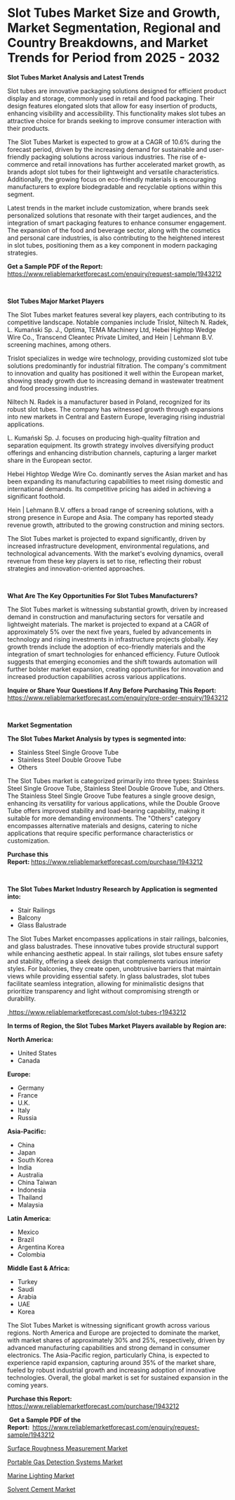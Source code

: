 <p><h1>Slot Tubes Market Size and Growth, Market Segmentation, Regional and Country Breakdowns, and Market Trends for Period from 2025 -  2032</h1></p><p><strong>Slot Tubes Market Analysis and Latest Trends</strong></p>
<p><p>Slot tubes are innovative packaging solutions designed for efficient product display and storage, commonly used in retail and food packaging. Their design features elongated slots that allow for easy insertion of products, enhancing visibility and accessibility. This functionality makes slot tubes an attractive choice for brands seeking to improve consumer interaction with their products.</p><p>The Slot Tubes Market is expected to grow at a CAGR of 10.6% during the forecast period, driven by the increasing demand for sustainable and user-friendly packaging solutions across various industries. The rise of e-commerce and retail innovations has further accelerated market growth, as brands adopt slot tubes for their lightweight and versatile characteristics. Additionally, the growing focus on eco-friendly materials is encouraging manufacturers to explore biodegradable and recyclable options within this segment.</p><p>Latest trends in the market include customization, where brands seek personalized solutions that resonate with their target audiences, and the integration of smart packaging features to enhance consumer engagement. The expansion of the food and beverage sector, along with the cosmetics and personal care industries, is also contributing to the heightened interest in slot tubes, positioning them as a key component in modern packaging strategies.</p></p>
<p><strong>Get a Sample PDF of the Report:&nbsp;</strong> <a href="https://www.reliablemarketforecast.com/enquiry/request-sample/1943212?utm_campaign=1842&utm_medium=2&utm_source=Github&utm_content=ia&utm_term=21022025&utm_id=slot-tubes">https://www.reliablemarketforecast.com/enquiry/request-sample/1943212</a></p>
<p>&nbsp;</p>
<p><strong>Slot Tubes Major Market Players</strong></p>
<p><p>The Slot Tubes market features several key players, each contributing to its competitive landscape. Notable companies include Trislot, Niltech N. Radek, L. Kumański Sp. J., Optima, TEMA Machinery Ltd, Hebei Hightop Wedge Wire Co., Transcend Cleantec Private Limited, and Hein | Lehmann B.V. screening machines, among others.</p><p>Trislot specializes in wedge wire technology, providing customized slot tube solutions predominantly for industrial filtration. The company's commitment to innovation and quality has positioned it well within the European market, showing steady growth due to increasing demand in wastewater treatment and food processing industries.</p><p>Niltech N. Radek is a manufacturer based in Poland, recognized for its robust slot tubes. The company has witnessed growth through expansions into new markets in Central and Eastern Europe, leveraging rising industrial applications. </p><p>L. Kumański Sp. J. focuses on producing high-quality filtration and separation equipment. Its growth strategy involves diversifying product offerings and enhancing distribution channels, capturing a larger market share in the European sector.</p><p>Hebei Hightop Wedge Wire Co. dominantly serves the Asian market and has been expanding its manufacturing capabilities to meet rising domestic and international demands. Its competitive pricing has aided in achieving a significant foothold.</p><p>Hein | Lehmann B.V. offers a broad range of screening solutions, with a strong presence in Europe and Asia. The company has reported steady revenue growth, attributed to the growing construction and mining sectors.</p><p>The Slot Tubes market is projected to expand significantly, driven by increased infrastructure development, environmental regulations, and technological advancements. With the market's evolving dynamics, overall revenue from these key players is set to rise, reflecting their robust strategies and innovation-oriented approaches.</p></p>
<p>&nbsp;</p>
<p><strong>What Are The Key Opportunities For Slot Tubes Manufacturers?</strong></p>
<p><p>The Slot Tubes market is witnessing substantial growth, driven by increased demand in construction and manufacturing sectors for versatile and lightweight materials. The market is projected to expand at a CAGR of approximately 5% over the next five years, fueled by advancements in technology and rising investments in infrastructure projects globally. Key growth trends include the adoption of eco-friendly materials and the integration of smart technologies for enhanced efficiency. Future Outlook suggests that emerging economies and the shift towards automation will further bolster market expansion, creating opportunities for innovation and increased production capabilities across various applications.</p></p>
<p><strong>Inquire or Share Your Questions If Any Before Purchasing This Report:</strong> <a href="https://www.reliablemarketforecast.com/enquiry/pre-order-enquiry/1943212?utm_campaign=1842&utm_medium=2&utm_source=Github&utm_content=ia&utm_term=21022025&utm_id=slot-tubes">https://www.reliablemarketforecast.com/enquiry/pre-order-enquiry/1943212</a></p>
<p>&nbsp;</p>
<p><strong>Market Segmentation</strong></p>
<p><strong>The Slot Tubes Market Analysis by types is segmented into:</strong></p>
<p><ul><li>Stainless Steel Single Groove Tube</li><li>Stainless Steel Double Groove Tube</li><li>Others</li></ul></p>
<p><p>The Slot Tubes market is categorized primarily into three types: Stainless Steel Single Groove Tube, Stainless Steel Double Groove Tube, and Others. The Stainless Steel Single Groove Tube features a single groove design, enhancing its versatility for various applications, while the Double Groove Tube offers improved stability and load-bearing capability, making it suitable for more demanding environments. The "Others" category encompasses alternative materials and designs, catering to niche applications that require specific performance characteristics or customization.</p></p>
<p><strong>Purchase this Report:&nbsp;</strong><a href="https://www.reliablemarketforecast.com/purchase/1943212?utm_campaign=1842&utm_medium=2&utm_source=Github&utm_content=ia&utm_term=21022025&utm_id=slot-tubes">https://www.reliablemarketforecast.com/purchase/1943212</a></p>
<p>&nbsp;</p>
<p><strong>The Slot Tubes Market Industry Research by Application is segmented into:</strong></p>
<p><ul><li>Stair Railings</li><li>Balcony</li><li>Glass Balustrade</li></ul></p>
<p><p>The Slot Tubes Market encompasses applications in stair railings, balconies, and glass balustrades. These innovative tubes provide structural support while enhancing aesthetic appeal. In stair railings, slot tubes ensure safety and stability, offering a sleek design that complements various interior styles. For balconies, they create open, unobtrusive barriers that maintain views while providing essential safety. In glass balustrades, slot tubes facilitate seamless integration, allowing for minimalistic designs that prioritize transparency and light without compromising strength or durability.</p></p>
<p><a href="https://www.reliablemarketforecast.com/slot-tubes-r1943212?utm_campaign=1842&utm_medium=2&utm_source=Github&utm_content=ia&utm_term=21022025&utm_id=slot-tubes">&nbsp;https://www.reliablemarketforecast.com/slot-tubes-r1943212</a></p>
<p><strong>In terms of Region, the Slot Tubes Market Players available by Region are:</strong></p>
<p>
    <p> <strong> North America: </strong>
        <ul>
            <li>United States</li>
            <li>Canada</li>
        </ul>
        </p> 
    <p> <strong> Europe: </strong>
        <ul>
            <li>Germany</li>
            <li>France</li>
            <li>U.K.</li>
            <li>Italy</li>
            <li>Russia</li>
        </ul>
        </p> 
    <p> <strong> Asia-Pacific: </strong>
        <ul>
            <li>China</li>
            <li>Japan</li>
            <li>South Korea</li>
            <li>India</li>
            <li>Australia</li>
            <li>China Taiwan</li>
            <li>Indonesia</li>
            <li>Thailand</li>
            <li>Malaysia</li>
        </ul>
        </p> 
    <p> <strong> Latin America: </strong>
        <ul>
            <li>Mexico</li>
            <li>Brazil</li>
            <li>Argentina Korea</li>
            <li>Colombia</li>
        </ul>
        </p> 
    <p> <strong> Middle East & Africa: </strong>
        <ul>
            <li>Turkey</li>
            <li>Saudi</li>
            <li>Arabia</li>
            <li>UAE</li>
            <li>Korea</li>
        </ul>
    </p>
    </p>
<p><p>The Slot Tubes Market is witnessing significant growth across various regions. North America and Europe are projected to dominate the market, with market shares of approximately 30% and 25%, respectively, driven by advanced manufacturing capabilities and strong demand in consumer electronics. The Asia-Pacific region, particularly China, is expected to experience rapid expansion, capturing around 35% of the market share, fueled by robust industrial growth and increasing adoption of innovative technologies. Overall, the global market is set for sustained expansion in the coming years.</p></p>
<p><strong>Purchase this Report: </strong><a href="https://www.reliablemarketforecast.com/purchase/1943212?utm_campaign=1842&utm_medium=2&utm_source=Github&utm_content=ia&utm_term=21022025&utm_id=slot-tubes">https://www.reliablemarketforecast.com/purchase/1943212</a></p>
<p>&nbsp;<strong>Get a Sample PDF of the Report:&nbsp;&nbsp;</strong><a href="https://www.reliablemarketforecast.com/enquiry/request-sample/1943212?utm_campaign=1842&utm_medium=2&utm_source=Github&utm_content=ia&utm_term=21022025&utm_id=slot-tubes">https://www.reliablemarketforecast.com/enquiry/request-sample/1943212</a></p>
<p><strong></strong></p>
<p><p><a href="https://github.com/bolbaeylon/Market-Research-Report-List-1/blob/main/surface-roughness-measurement-market.md?utm_campaign=1842&utm_medium=2&utm_source=Github&utm_content=ia&utm_term=21022025&utm_id=slot-tubes">Surface Roughness Measurement Market</a></p><p><a href="https://github.com/kobisstasope/Market-Research-Report-List-1/blob/main/portable-gas-detection-systems-market.md?utm_campaign=1842&utm_medium=2&utm_source=Github&utm_content=ia&utm_term=21022025&utm_id=slot-tubes">Portable Gas Detection Systems Market</a></p><p><a href="https://github.com/amalynewye/Market-Research-Report-List-1/blob/main/marine-lighting-market.md?utm_campaign=1842&utm_medium=2&utm_source=Github&utm_content=ia&utm_term=21022025&utm_id=slot-tubes">Marine Lighting Market</a></p><p><a href="https://github.com/gulaimolin/Market-Research-Report-List-7/blob/main/solvent-cement-market.md?utm_campaign=1842&utm_medium=2&utm_source=Github&utm_content=ia&utm_term=21022025&utm_id=slot-tubes">Solvent Cement Market</a></p></p>